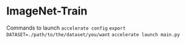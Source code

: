 # ImageNet-Train

Commands to launch
`accelerate config`
`export DATASET=./path/to/the/dataset/you/want`
`accelerate launch main.py`